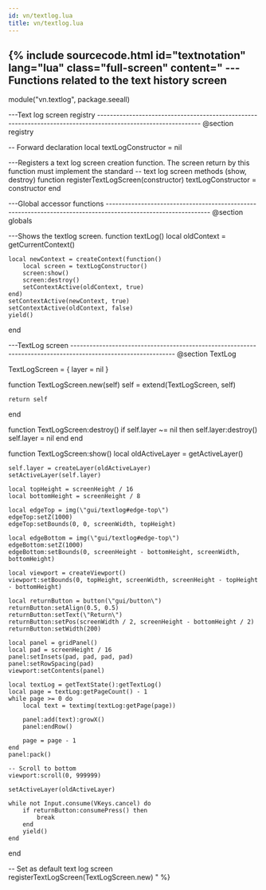 ```yaml
---
id: vn/textlog.lua
title: vn/textlog.lua
---
```


<!--excerpt-->

{% include sourcecode.html id="textnotation" lang="lua" class="full-screen" content="
---Functions related to the text history screen
-- 
module(\"vn.textlog\", package.seeall)

---Text log screen registry
-------------------------------------------------------------------------------------------------------------- @section registry

-- Forward declaration
local textLogConstructor = nil 

---Registers a text log screen creation function. The screen return by this function must implement the standard
-- text log screen methods (show, destroy)
function registerTextLogScreen(constructor)
    textLogConstructor = constructor
end

---Global accessor functions
-------------------------------------------------------------------------------------------------------------- @section globals

---Shows the textlog screen.
function textLog()
    local oldContext = getCurrentContext()

    local newContext = createContext(function()
        local screen = textLogConstructor()
        screen:show()
        screen:destroy()
        setContextActive(oldContext, true)
    end)
    setContextActive(newContext, true)
    setContextActive(oldContext, false)
    yield()
end

---TextLog screen
-------------------------------------------------------------------------------------------------------------- @section TextLog

TextLogScreen = &#123;
    layer = nil
}

function TextLogScreen.new(self)
    self = extend(TextLogScreen, self)
    
    return self
end

function TextLogScreen:destroy()
    if self.layer ~= nil then
        self.layer:destroy()
        self.layer = nil
    end
end

function TextLogScreen:show()
    local oldActiveLayer = getActiveLayer()

    self.layer = createLayer(oldActiveLayer)
    setActiveLayer(self.layer)

    local topHeight = screenHeight / 16
    local bottomHeight = screenHeight / 8
    
    local edgeTop = img(\"gui/textlog#edge-top\")
    edgeTop:setZ(1000)
    edgeTop:setBounds(0, 0, screenWidth, topHeight)
    
    local edgeBottom = img(\"gui/textlog#edge-top\")
    edgeBottom:setZ(1000)
    edgeBottom:setBounds(0, screenHeight - bottomHeight, screenWidth, bottomHeight)
            
    local viewport = createViewport()
    viewport:setBounds(0, topHeight, screenWidth, screenHeight - topHeight - bottomHeight)

    local returnButton = button(\"gui/button\")
    returnButton:setAlign(0.5, 0.5)
    returnButton:setText(\"Return\")
    returnButton:setPos(screenWidth / 2, screenHeight - bottomHeight / 2)
    returnButton:setWidth(200)

    local panel = gridPanel()
    local pad = screenHeight / 16
    panel:setInsets(pad, pad, pad, pad)
    panel:setRowSpacing(pad)
    viewport:setContents(panel)
    
    local textLog = getTextState():getTextLog()
    local page = textLog:getPageCount() - 1
    while page >= 0 do
        local text = textimg(textLog:getPage(page))

        panel:add(text):growX()
        panel:endRow()
        
        page = page - 1
    end
    panel:pack()
    
    -- Scroll to bottom
    viewport:scroll(0, 999999)

    setActiveLayer(oldActiveLayer)

    while not Input.consume(VKeys.cancel) do
        if returnButton:consumePress() then
            break
        end
        yield()
    end 
end

-- Set as default text log screen
registerTextLogScreen(TextLogScreen.new)
" %}
                